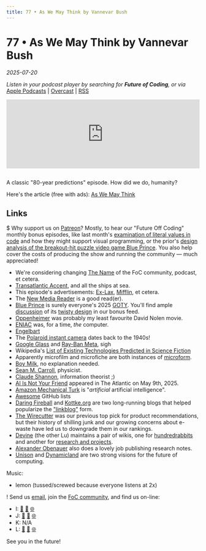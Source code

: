 ```yaml
---
title: 77 • As We May Think by Vannevar Bush
---
```


# 77 • As We May Think by Vannevar Bush

_2025-07-20_

_Listen in your podcast player by searching for **Future of Coding**, or via_ [Apple Podcasts](https://podcasts.apple.com/podcast/future-of-coding/id1265527976) \| [Overcast](https://overcast.fm/itunes1265527976) \| [RSS](https://omny.fm/shows/future-of-coding/playlists/podcast.rss)

<iframe src="https://omny.fm/shows/future-of-coding/as-we-may-think/embed" width="100%" height="180" frameborder="0" style="margin-bottom: 1em"></iframe>

A classic "80-year predictions" episode. How did we do, humanity?

Here's the article (free with ads): [As We May Think](https://worrydream.com/refs/Bush%20-%20As%20We%20May%20Think%20(Life%20Magazine%209-10-1945).pdf)

## Links

$ Why support us on [Patreon](https://www.patreon.com/futureofcoding)? Mostly, to hear our "Future Off Coding" monthly bonus episodes, like last month's [examination of literal values in code](https://www.patreon.com/posts/132758653) and how they might support visual programming, or the prior's [design analysis of the breakout-hit puzzle video game Blue Prince](https://www.patreon.com/posts/129954399?collection=866338). You also help cover the costs of producing the show and running the community — much appreciated!

* We're considering changing [The Name](https://futureofcoding.org/the-name) of the FoC community, podcast, et cetera.
* [Transatlantic Accent](https://en.wikipedia.org/wiki/Good_American_Speech), and all the ships at sea.
* This episode's advertisements: [Ex-Lax](https://en.wikipedia.org/wiki/Senna_glycoside), [Mifflin](https://en.wikipedia.org/wiki/Isopropyl_alcohol#Medical), et cetera.
* The [New Media Reader](https://www.newmediareader.com) is a good read(er).
* [Blue Prince](https://www.youtube.com/watch?v=W2hB9PjugK0) is surely everyone's 2025 [GOTY](https://en.wikipedia.org/wiki/List_of_Game_of_the_Year_awards). You'll find ample [discussion](https://www.patreon.com/posts/exasperated-127597451) of its [twisty design](https://www.patreon.com/posts/hour-and-half-of-129954399) in our bonus feed.
* [Oppenheimer](https://www.youtube.com/watch?v=bK6ldnjE3Y0) was probably my least favourite David Nolen movie.
* [ENIAC](https://en.wikipedia.org/wiki/ENIAC) was, for a time, _the_ computer.
* [Engelbart](https://futureofcoding.org/episodes/056)
* The [Polaroid instant camera](https://en.wikipedia.org/wiki/Instant_camera) dates back to the 1940s!
* [Google Glass](https://en.wikipedia.org/wiki/Google_Glass#Criticism) and [Ray-Ban Meta](https://en.wikipedia.org/wiki/Ray-Ban_Meta#Privacy_and_ethical_concerns), sigh
* Wikipedia's [List of Existing Technologies Predicted in Science Fiction](https://en.wikipedia.org/wiki/List_of_existing_technologies_predicted_in_science_fiction)
* Apparently microfilm and microfiche are both instances of [microform](https://en.wikipedia.org/wiki/Microform).
* [Boy Milk](https://earthsown.com/products/organic-almond-unsweetened-original-chilled-carton/), no explanation needed.
* [Sean M. Carroll](https://en.wikipedia.org/wiki/Sean_M._Carroll), physicist.
* [Claude Shannon](https://en.wikipedia.org/wiki/Claude_Shannon), information theorist ;)
* [AI Is Not Your Friend](https://archive.ph/SfhuK) appeared in The Atlantic on May 9th, 2025.
* [Amazon Mechanical Turk](https://en.wikipedia.org/wiki/Amazon_Mechanical_Turk) is "_artificial_ artificial intelligence".
* [Awesome](https://github.com/topics/awesome) GitHub lists
* [Daring Fireball](https://daringfireball.net) and [Kottke.org](https://kottke.org) are two long-running blogs that helped popularize the ["linkblog"](https://en.wikipedia.org/wiki/Linklog) form.
* [The Wirecutter](https://en.wikipedia.org/wiki/Wirecutter_(website)) was our previous top pick for product recommendations, but their history of shilling junk and our growing concerns about e-waste have led us to downgrade them in our rankings.
* [Devine](https://futureofcoding.org/episodes/045) (the other Lu) maintains a pair of wikis, one for [hundredrabbits](https://100r.co/site/knowledge.html) and another for [research and projects](https://wiki.xxiivv.com).
* [Alexander Obenauer](https://alexanderobenauer.com) also does a lovely job publishing research notes.
* [Unison](https://www.unison-lang.org) and [Dynamicland](https://dynamicland.org) are two strong visions for the future of computing.

Music:
* lemon (tussed/screwed because everyone listens at 2x)

! Send us [email](mailto:admin@futureofcoding.org?subject=Email%20from%20a%20listener), join the [FoC community](https://futureofcoding.org/community), and find us on-line:

- I: [🐘](https://mastodon.social/@spiralganglion) [🦋](https://bsky.app/profile/spiralganglion.com) [🌐](https://ivanish.ca)
- J: [🐘](https://hachyderm.io/@jimmyhmiller) [🦋](https://bsky.app/profile/jimmyhmiller.bsky.social) [🌐](https://jimmyhmiller.github.io)
- K: N/A
- L: [🐘](https://mas.to/@todepond) [🦋](https://bsky.app/profile/todepond.com) [🌐](https://www.todepond.com)

See you in the future!
